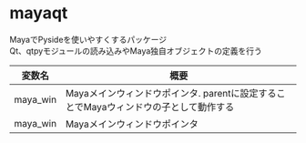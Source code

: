 # mayaqt
MayaでPysideを使いやすくするパッケージ  
Qt、qtpyモジュールの読み込みやMaya独自オブジェクトの定義を行う

| 変数名 | 概要 |
| ---- | ---- |
| maya_win | Mayaメインウィンドウポインタ. parentに設定することでMayaウィンドウの子として動作する |
| maya_win | Mayaメインウィンドウポインタ |
